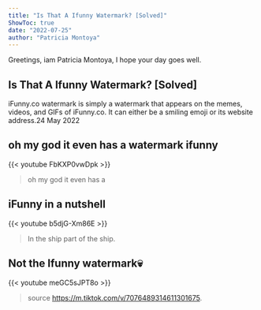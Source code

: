 ```yaml
---
title: "Is That A Ifunny Watermark? [Solved]"
ShowToc: true 
date: "2022-07-25"
author: "Patricia Montoya" 
---
```


Greetings, iam Patricia Montoya, I hope your day goes well.
## Is That A Ifunny Watermark? [Solved]
iFunny.co watermark is simply a watermark that appears on the memes, videos, and GIFs of iFunny.co. It can either be a smiling emoji or its website address.24 May 2022

## oh my god it even has a watermark ifunny
{{< youtube FbKXP0vwDpk >}}
>oh my god it even has a 

## iFunny in a nutshell
{{< youtube b5djG-Xm86E >}}
>In the ship part of the ship.

## Not the Ifunny watermark💀
{{< youtube meGC5sJPT8o >}}
>source https://m.tiktok.com/v/7076489314611301675.

